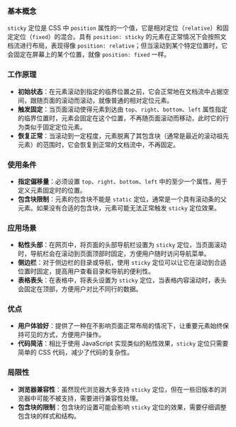 ### 基本概念
`sticky` 定位是 CSS 中 `position` 属性的一个值，它是相对定位（`relative`）和固定定位（`fixed`）的混合。具有 `position: sticky` 的元素在正常情况下会按照文档流进行布局，表现得像 `position: relative`；但当滚动到某个特定位置时，它会固定在屏幕上的某个位置，就像 `position: fixed` 一样。

### 工作原理
- **初始状态**：在元素滚动到指定的临界位置之前，它会正常地在文档流中占据空间，跟随页面的滚动而滚动，就像普通的相对定位元素。
- **触发固定**：当页面滚动使得元素到达由 `top`、`right`、`bottom`、`left` 属性指定的临界位置时，元素会固定在这个位置，不再随页面滚动而移动，此时它的行为类似于固定定位元素。
- **恢复正常**：当滚动到一定程度，元素脱离了其包含块（通常是最近的滚动祖先元素）的范围时，它会恢复到正常的文档流中，不再固定。

### 使用条件
- **指定偏移量**：必须设置 `top`、`right`、`bottom`、`left` 中的至少一个属性，用于定义元素固定时的位置。
- **包含块限制**：元素的包含块不能是 `static` 定位，通常是一个具有滚动条的父元素。如果没有合适的包含块，元素可能无法正常触发 `sticky` 定位效果。

### 应用场景
- **粘性头部**：在网页中，将页面的头部导航栏设置为 `sticky` 定位，当页面滚动时，导航栏会在滚动到页面顶部时固定，方便用户随时访问导航菜单。
- **侧边栏**：对于侧边栏的目录或导航，使用 `sticky` 定位可以让它在滚动到合适位置时固定，提高用户查看目录和导航的便利性。
- **表格表头**：在表格中，将表头设置为 `sticky` 定位，当表格内容滚动时，表头会固定在顶部，方便用户对比不同行的数据。

### 优点
- **用户体验好**：提供了一种在不影响页面正常布局的情况下，让重要元素始终保持可见的方式，方便用户操作。
- **代码简洁**：相比于使用 JavaScript 实现类似的粘性效果，`sticky` 定位只需要简单的 CSS 代码，减少了代码的复杂性。

### 局限性
- **浏览器兼容性**：虽然现代浏览器大多支持 `sticky` 定位，但在一些旧版本的浏览器中可能不被支持，需要进行兼容性处理。
- **包含块的限制**：包含块的设置可能会影响 `sticky` 定位的效果，需要仔细调整包含块的样式和结构。 